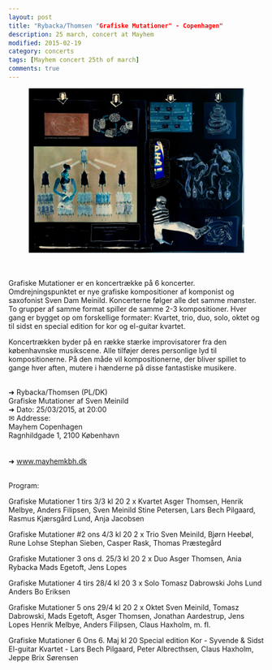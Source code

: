 ```yaml
---
layout: post
title: "Rybacka/Thomsen "Grafiske Mutationer" - Copenhagen"
description: 25 march, concert at Mayhem
modified: 2015-02-19
category: concerts
tags: [Mayhem concert 25th of march]
comments: true
---
```

<figure>
   <img src="/images/Grafiske mutationer1.jpg"></a>
</figure><br>

<br>
Grafiske Mutationer er en koncertrække på 6 koncerter. Omdrejningspunktet er nye grafiske kompositioner af komponist og saxofonist Sven Dam Meinild. Koncerterne følger alle det samme mønster. To grupper af samme format spiller de samme 2-3 kompositioner. Hver gang er bygget op om forskellige formater: Kvartet, trio, duo, solo, oktet og til sidst en special edition for kor og el-guitar kvartet.

Koncertrækken byder på en række stærke improvisatorer fra den københavnske musikscene.
Alle tilføjer deres personlige lyd til kompositionerne. På den måde vil kompositionerne, der bliver spillet to gange hver aften, mutere i hænderne på disse fantastiske musikere.
<br><br>

➜ Rybacka/Thomsen (PL/DK)<br>
Grafiske Mutationer af Sven Meinild <br>
➜ Dato: 25/03/2015, at 20:00<br>
✉ Addresse:<br>
Mayhem Copenhagen<br>
Ragnhildgade 1, 2100 København<br>
<br><br>
➜ <a href="http://www.mayhemkbh.dk">www.mayhemkbh.dk</a><br><br>


Program:<br>

Grafiske Mutationer 1
tirs 3/3 kl 20
2 x Kvartet
Asger Thomsen, Henrik Melbye, Anders Filipsen, Sven Meinild
Stine Petersen, Lars Bech Pilgaard, Rasmus Kjærsgård Lund, Anja Jacobsen

Grafiske Mutationer #2 
ons 4/3 kl 20
2 x Trio
Sven Meinild, Bjørn Heebøl, Rune Lohse
Stephan Sieben, Casper Rask, Thomas Præstegård

Grafiske Mutationer 3
ons d. 25/3 kl 20
2 x Duo
Asger Thomsen, Ania Rybacka
Mads Egetoft, Jens Lopes

Grafiske Mutationer 4
tirs 28/4 kl 20
3 x Solo
Tomasz Dabrowski
Johs Lund
Anders Bo Eriksen

Grafiske Mutationer 5
ons 29/4 kl 20
2 x Oktet
Sven Meinild, Tomasz Dabrowski, Mads Egetoft, Asger Thomsen, Jonathan Aardestrup, Jens Lopes
Henrik Melbye, Anders Filipsen, Claus Haxholm, m. fl.

Grafiske Mutationer 6
Ons 6. Maj kl 20
Special edition
Kor - Syvende & Sidst
El-guitar Kvartet - Lars Bech Pilgaard, Peter Albrecthsen, Claus Haxholm, Jeppe Brix Sørensen


